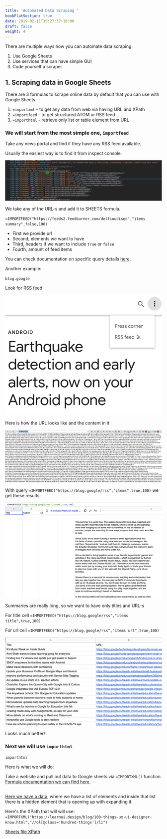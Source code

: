 ```yaml
---
title: 'Automated Data Scraping '
bookFlatSection: true
date: 2019-02-11T19:27:37+10:00
draft: false
weight: 4
---
```


There are multiple ways how you can automate data scraping.

1. Use Google Sheets
2. Use services that can have simple GUI
3. Code yourself a scraper

## 1. Scraping data in Google Sheets

There are 3 formulas to scrape online data by default that you can use with Google Sheets.
1. `=importxml` - to get any data from web via having URL and XPath
2. `=importfeed` - to get structured ATOM or RSS feed
3. `=importhtml` - retrieve only list or table element from URL

### We will start from the most simple one, `importfeed`


Take any news portal and find if they have any RSS feed available.


Usually the easiest way is to find it from inspect console.

![](2020-08-14-14-39-05.png)

We take any of the URL-s and add it to SHEETS formula.

`=IMPORTFEED("https://feeds2.feedburner.com/delfiuudised","items summary",false,100)`

- First we provide url
- Second, elements we want to have
- Third, headers if we want to include `true` or `false` 
- Fourth, amount of feed items

You can check documentation on specific query details [here](https://support.google.com/docs/answer/3093337?hl=en-419).

Another example:

`blog.google` 

Look for RSS feed

![](2020-08-14-16-25-38.png)

Here is how the URL looks like and the content in it

![](2020-08-14-16-25-54.png)

With query `=IMPORTFEED("https://blog.google/rss","items",true,100)` we get these results:

![](2020-08-14-16-30-48.png)

Summaries are really long, so we want to have only titles and URL-s

For title cell `=IMPORTFEED("https://blog.google/rss","items title",true,100)`

For url cell `=IMPORTFEED("https://blog.google/rss","items url",true,100)`

![](2020-08-14-16-33-14.png)

Looks much better!

### Next we will use `importhtml`

`importhtml`

Here is what we will do:

Take a website and pull out data to Google sheets via `=IMPORTXML()` function. [Formula documentation we can find here](https://support.google.com/docs/answer/3093342?hl=en "IMPORTXML Google Sheets").

##

[Here we have a data](https://learnui.design/blog/100-things-ux-ui-designer-know.html "100 things designer should know"), where we have a list of elements and inside that list there is a hidden element that is opening up with expanding it.

Here's the XPath that will will use: `=IMPORTXML("https://learnui.design/blog/100-things-ux-ui-designer-know.html","//ol[@class='hundred-things']/li")`


[Sheets file XPath](https://docs.google.com/spreadsheets/d/1fy2en_Ql-8kMj5e_suqOEuehTAPo55lwBp3gFY2Sr9M/edit?usp=sharing "XPath Sheets Link" )